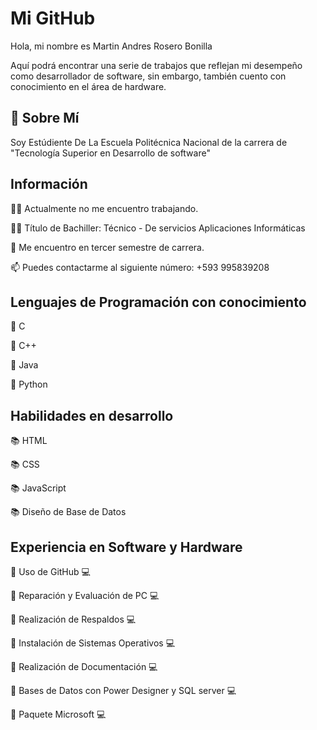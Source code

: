 
# Mi GitHub

Hola, mi nombre es Martin Andres Rosero Bonilla

Aquí podrá encontrar una serie de trabajos que reflejan mi desempeño como desarrollador de software,
sin embargo, también cuento con conocimiento en el área de hardware.


## 🚀 Sobre Mí
Soy Estúdiente De La Escuela Politécnica Nacional de la carrera de "Tecnología Superior en Desarrollo de software" 


## Información
👩‍💻 Actualmente no me encuentro trabajando.

👨‍🎓 Título de Bachiller: Técnico - De servicios Aplicaciones Informáticas

🏫 Me encuentro en tercer semestre de carrera.

📫 Puedes contactarme al siguiente número: +593 995839208


## Lenguajes de Programación con conocimiento
🧠 C

🧠 C++

🧠 Java

🧠 Python


## Habilidades en desarrollo
📚 HTML

📚 CSS

📚 JavaScript

📚 Diseño de Base de Datos


## Experiencia en Software y Hardware
📖 Uso de GitHub 💻

📖 Reparación y Evaluación de PC 💻

📖 Realización de Respaldos 💻

📖 Instalación de Sistemas Operativos 💻

📖 Realización de Documentación 💻

📖 Bases de Datos con Power Designer y SQL server 💻

📖 Paquete Microsoft 💻
